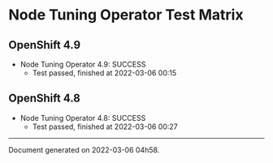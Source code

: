 
Node Tuning Operator Test Matrix
================================

OpenShift 4.9
-------------



* Node Tuning Operator 4.9: SUCCESS
  - Test passed, finished at 2022-03-06 00:15

OpenShift 4.8
-------------



* Node Tuning Operator 4.8: SUCCESS
  - Test passed, finished at 2022-03-06 00:27

---
Document generated on 2022-03-06 04h58.
